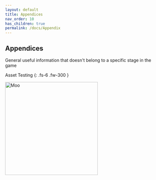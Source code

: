 ```yaml
---
layout: default
title: Appendices
nav_order: 10
has_children: true
permalink: /docs/Appendix
---
```


## Appendices
General useful information that doesn't belong to a specific stage in the game

Asset Testing
{: .fs-6 .fw-300 }

<img src="/mhbasics/assets/Kuh.png" alt="Moo" width="300" height="300">
